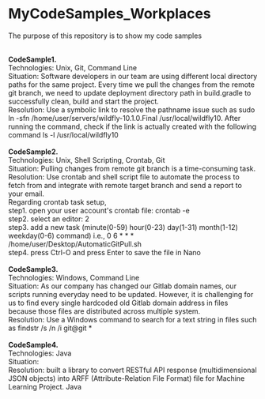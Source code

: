 # MyCodeSamples_Workplaces
The purpose of this repository is to show my code samples

<br/>
<b>CodeSample1.</b><br/>
Technologies: Unix, Git, Command Line<br/>
Situation: Software developers in our team are using different local directory paths for the same project. Every time we pull the changes from the remote git branch, we need to update deployment directory path in build.gradle to successfully clean, build and start the project.<br/>
Resolution: Use a symbolic link to resolve the pathname issue such as sudo ln -sfn /home/user/servers/wildfly-10.1.0.Final /usr/local/wildfly10. After running the command, check if the link is actually created with the following command ls -l /usr/local/wildfly10<br/>

<br/>
<b>CodeSample2.</b><br/>
Technologies: Unix, Shell Scripting, Crontab, Git<br/>
Situation: Pulling changes from remote git branch is a time-consuming task.<br/>
Resolution: Use crontab and shell script file to automate the process to fetch from and integrate with remote target branch and send a report to your email.<br/>
Regarding crontab task setup,<br/>
step1. open your user account's crontab file: crontab -e<br/>
step2. select an editor: 2<br/>
step3. add a new task (minute(0-59) hour(0-23) day(1-31) month(1-12) weekday(0-6) command) i.e., 0 6 * * * /home/user/Desktop/AutomaticGitPull.sh<br/>
step4. press Ctrl-O and press Enter to save the file in Nano<br/>

<br/>
<b>CodeSample3.</b><br/>
Technologies: Windows, Command Line<br/>
Situation: As our company has changed our Gitlab domain names, our scripts running everyday need to be updated. However, it is challenging for us to find every single hardcoded old Gitlab domain address in files because those files are distributed across multiple system.<br/>
Resolution: Use a Windows command to search for a text string in files such as findstr /s /n /i git@git *<br/>

<br/>
<b>CodeSample4.</b><br/>
Technologies: Java<br/>
Situation: <br/>
Resolution: built a library to convert RESTful API response (multidimensional JSON objects) into ARFF (Attribute-Relation File Format) file for Machine Learning Project. Java<br/>
